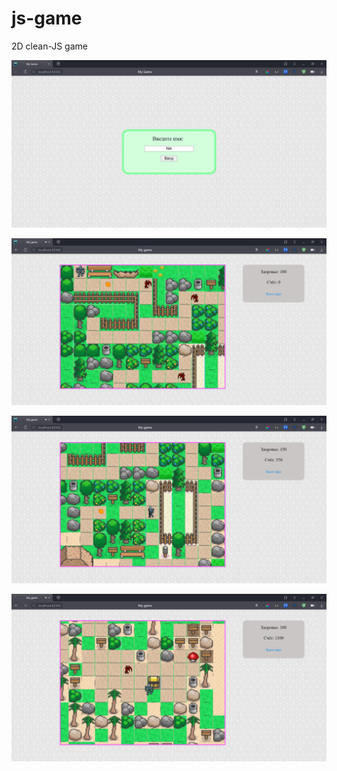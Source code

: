 # js-game
2D clean-JS game

![enter](https://github.com/Yogik10/js-game/blob/main/screen/enter.png) 

![game](https://github.com/Yogik10/js-game/blob/main/screen/game1.png)

![game](https://github.com/Yogik10/js-game/blob/main/screen/game2.png)

![game](https://github.com/Yogik10/js-game/blob/main/screen/game3.png) 
